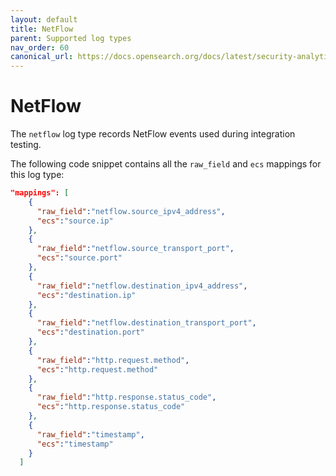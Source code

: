 ```yaml
---
layout: default
title: NetFlow
parent: Supported log types
nav_order: 60
canonical_url: https://docs.opensearch.org/docs/latest/security-analytics/log-types-reference/netflow/
---
```


# NetFlow

The `netflow` log type records NetFlow events used during integration testing.

The following code snippet contains all the `raw_field` and `ecs` mappings for this log type:

```json
"mappings": [
    {
      "raw_field":"netflow.source_ipv4_address",
      "ecs":"source.ip"
    },
    {
      "raw_field":"netflow.source_transport_port",
      "ecs":"source.port"
    },
    {
      "raw_field":"netflow.destination_ipv4_address",
      "ecs":"destination.ip"
    },
    {
      "raw_field":"netflow.destination_transport_port",
      "ecs":"destination.port"
    },
    {
      "raw_field":"http.request.method",
      "ecs":"http.request.method"
    },
    {
      "raw_field":"http.response.status_code",
      "ecs":"http.response.status_code"
    },
    {
      "raw_field":"timestamp",
      "ecs":"timestamp"
    }
  ]
```